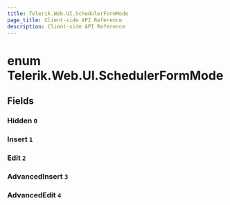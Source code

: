```yaml
---
title: Telerik.Web.UI.SchedulerFormMode
page_title: Client-side API Reference
description: Client-side API Reference
---
```


# enum Telerik.Web.UI.SchedulerFormMode

## Fields

### Hidden `0`

### Insert `1`

### Edit `2`

### AdvancedInsert `3`

### AdvancedEdit `4`


